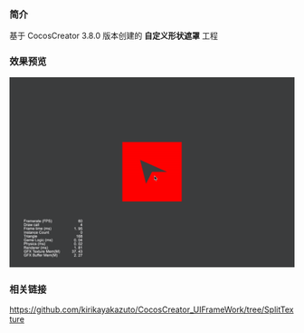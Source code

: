 ### 简介
基于 CocosCreator 3.8.0 版本创建的 **自定义形状遮罩** 工程

### 效果预览
![image](../../../gif/202203/2022032021.gif)

### 相关链接
https://github.com/kirikayakazuto/CocosCreator_UIFrameWork/tree/SplitTexture
